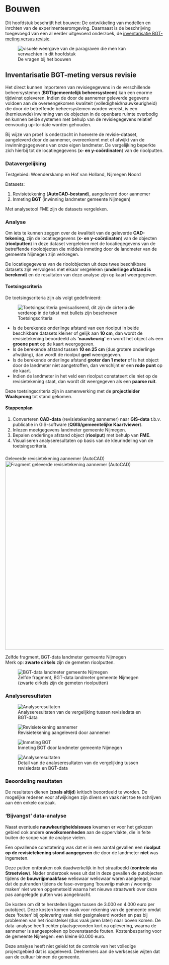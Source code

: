 # Bouwen

Dit hoofdstuk beschrijft het bouwen: De ontwikkeling van modellen en inrchten van de experimenteeromgeving. Daarnaast is de beschrijving toegevoegd van een al eerder uitgevoerd onderzoek, de [inventarisatie BGT-meting versus revisie](#).

<figure>
<img src="../images/bouwen.png" alt="visuele weergave van de paragraven die men kan verwachten in dit hoofdstuk">
<figcaption>De vragen bij het bouwen</caption>
</figure>


## Inventarisatie BGT-meting versus revisie

Het direct kunnen importeren van revisiegegevens in de verschillende beheersystemen (**BGT/gemeentelijk beheersysteem**) kan een enorme tijdwinst opleveren. Indien de door de aannemer geleverde gegevens voldoen aan de overeengekomen kwaliteit (volledigheid/nauwkeurigheid) die door de betreffende beheersystemen worden vereist, is een (hernieuwde) inwinning van de objecten in de openbare ruimte overbodig en kunnen beide systemen met behulp van de revisiegegevens relatief eenvoudig up-to-date worden gehouden.  

Bij wijze van proef is onderzocht in hoeverre de revisie-dataset, aangeleverd door de aannemer, overeenkomt met of afwijkt van de inwinningsgegevens van onze eigen landmeter. De vergelijking beperkte zich hierbij tot de locatiegegevens (**x- en y-coördinaten**) van de rioolputten.  

### Datavergelijking  

Testgebied: Woenderskamp en Hof van Holland, Nijmegen Noord  

Datasets:

1. Revisietekening (**AutoCAD-bestand**), aangeleverd door aannemer  
2. Inmeting **BGT** (inwinning landmeter gemeente Nijmegen)  

Met analysetool FME zijn de datasets vergeleken.  

### Analyse  

Om iets te kunnen zeggen over de kwaliteit van de geleverde **CAD-tekening**, zijn de locatiegegevens (**x- en y-coördinaten**) van de objecten (**rioolputten**) in deze dataset vergeleken met de locatiegegevens van de betreffende rioolobjecten die middels inmeting door de landmeter van de gemeente Nijmegen zijn verkregen.  

De locatiegegevens van de rioolobjecten uit deze twee beschikbare datasets zijn vervolgens met elkaar vergeleken (**onderlinge afstand is berekend**) en de resultaten van deze analyse zijn op kaart weergegeven.  

#### Toetsingscriteria  

De toetsingscriteria zijn als volgt gedefinieerd:

<figure>
  <img src="../images/criteria.png" alt="Toetsingscriteria gevisualiseerd, dit zijn de cirteria die verderop in de tekst met bullets zijn beschreven">
  <figcaption>Toetsingscriteria</figcaption>
</figure>

* Is de berekende onderlinge afstand van een rioolput in beide beschikbare datasets kleiner of gelijk aan **10 cm**, dan wordt de revisietekening beoordeeld als **‘nauwkeurig’** en wordt het object als een **groene punt** op de kaart weergegeven.  
* Is de berekende afstand tussen **10 en 25 cm** (dus grotere onderlinge afwijking), dan wordt de rioolput **geel** weergegeven.  
* Is de berekende onderlinge afstand **groter dan 1 meter** of is het object door de landmeter niet aangetroffen, dan verschijnt er een **rode punt** op de kaart.  
* Indien de landmeter in het veld een rioolput constateert die niet op de revisietekening staat, dan wordt dit weergegeven als een **paarse ruit**.  

Deze toetsingscriteria zijn in samenwerking met de **projectleider Waalsprong** tot stand gekomen.  

#### Stappenplan  

1. Converteren **CAD-data** (revisietekening aannemer) naar **GIS-data** t.b.v. publicatie in GIS-software (**QGIS/gemeentelijke Kaartviewer**).  
2. Inlezen meetgegevens landmeter gemeente Nijmegen.  
3. Bepalen onderlinge afstand object (**rioolput**) met behulp van **FME**.  
4. Visualiseren analyseresultaten op basis van de kleurindeling van de toetsingscriteria.  

###
Geleverde revisietekening aannemer (AutoCAD)  
<img src="../imagesfragment_revisietekening.png" alt="Fragment geleverde revisietekening aannemer (AutoCAD)" width="600"/>  

Zelfde fragment, BGT-data landmeter gemeente Nijmegen  
Merk op: **zwarte cirkels** zijn de gemeten rioolputten.  

<figure>
  <img src="../images/bgt_data_landmeter.png" alt="BGT-data landmeter gemeente Nijmegen">
  <figcaption>Zelfde fragment, BGT-data landmeter gemeente Nijmegen (zwarte cirkels zijn de gemeten rioolputten)</figcaption>
</figure> 

### Analyseresultaten  

<figure>
  <img src="../images/analyseresultaten.png" alt="Analyseresultaten">
  <figcaption>Analyseresultaten van de vergelijking tussen revisiedata en BGT-data</figcaption>
</figure>

<figure>
  <img src="../images/revisietekening_aannemer.png" alt="Revisietekening aannemer">
  <figcaption>Revisietekening aangeleverd door aannemer</figcaption>
</figure>

<figure>
  <img src="../images/inmeting_bgt.png" alt="Inmeting BGT">
  <figcaption>Inmeting BGT door landmeter gemeente Nijmegen</figcaption>
</figure>

<figure>
  <img src="../images/analyseresultaten.png" alt="Analyseresultaten">
  <figcaption>Detail van de analyseresultaten van de vergelijking tussen revisiedata en BGT-data</figcaption>
</figure>

### Beoordeling resultaten  

De resultaten dienen (**zoals altijd**) kritisch beoordeeld te worden. De mogelijke redenen voor afwijkingen zijn divers en vaak niet toe te schrijven aan één enkele oorzaak.  

### ‘Bijvangst’ data-analyse  

Naast eventuele **nauwkeurigheidsissues** kwamen er voor het gekozen gebied ook andere **onvolkomenheden** aan de oppervlakte, die in feite buiten de scope van de analyse vielen.  

Een opvallende constatering was dat er in een aantal gevallen een **rioolput op de revisietekening stond aangegeven** die door de landmeter **niet** was ingemeten.  

Deze putten ontbraken ook daadwerkelijk in het straatbeeld (**controle via Streetview**). Nader onderzoek wees uit dat in deze gevallen de putobjecten tijdens de **bouwrijpmaakfase** weliswaar weliswaar waren aangelegd, maar dat de putranden tijdens de fase-overgang ‘bouwrijp maken / woonrijp maken’ niet waren opgemetseld waarna het nieuwe straatwerk over deze pas aangelegde putten was aangebracht.

De kosten om dit te herstellen liggen tussen de 3.000 en 4.000 euro per putobject. Deze kosten komen vaak voor rekening van de gemeente omdat deze ‘fouten’ bij oplevering vaak niet gesignaleerd worden en pas bij problemen van het rioolstelsel (dus vaak jaren later) naar boven komen. De data-analyse heeft echter plaatsgevonden kort na oplevering, waarna de aannemer is aangesproken op bovenstaande fouten. Kostenbesparing voor de gemeente Nijmegen: een kleine 60.000 euro.

Deze analyse heeft niet geleid tot de controle van het volledige projectgebied dat is opgeleverd. Deelnemers aan de werksessie wijten dat aan de cultuur binnen de gemeente. 


